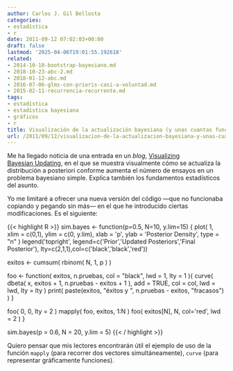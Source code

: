 ```yaml
---
author: Carlos J. Gil Bellosta
categories:
- estadística
- r
date: 2011-09-12 07:02:03+00:00
draft: false
lastmod: '2025-04-06T19:01:55.192618'
related:
- 2014-10-10-bootstrap-bayesiano.md
- 2018-10-23-abc-2.md
- 2018-01-12-abc.md
- 2016-07-06-glms-con-prioris-casi-a-voluntad.md
- 2015-02-11-recurrencia-recurrente.md
tags:
- estadística
- estadística bayesiana
- gráficos
- r
title: Visualización de la actualización bayesiana (y unas cuantas funciones de R)
url: /2011/09/12/visualizacion-de-la-actualizacion-bayesiana-y-unas-cuantas-funciones-de-r/
---
```


Me ha llegado noticia de una entrada en un _blog_, [Visualizing Bayesian Updating](http://bayesianbiologist.wordpress.com/2011/09/10/visualizing-bayesian-updating/), en el que se muestra visualmente cómo se actualiza la distribución a posteriori conforme aumenta el número de ensayos en un problema bayesiano simple. Explica también los fundamentos estadísticos del asunto.

Yo me limitaré a ofrecer una nueva versión del código —que no funcionaba copiando y pegando sin más— en el que he introducido ciertas modificaciones. Es el siguiente:


{{< highlight R >}}
sim.bayes <- function(p=0.5, N=10, y.lim=15)
{
  plot( 1, xlim = c(0,1), ylim = c(0, y.lim),
        xlab = 'p', ylab = 'Posterior Density',
        type = "n" )
  legend('topright',
      legend=c('Prior','Updated Posteriors','Final Posterior'),
      lty=c(2,1,1),col=c('black','black','red'))

  exitos <- cumsum( rbinom( N, 1, p ) )

  foo <- function( exitos, n.pruebas, col = "black", lwd = 1, lty = 1 ){
    curve( dbeta( x, exitos + 1, n.pruebas - exitos + 1 ),
            add = TRUE, col = col, lwd = lwd, lty = lty )
    print( paste(exitos, "éxitos y ", n.pruebas - exitos, "fracasos") )
  }

  foo( 0, 0, lty = 2 )
  mapply( foo, exitos, 1:N )
  foo( exitos[N], N, col='red', lwd = 2 )
}

sim.bayes(p = 0.6, N = 20, y.lim = 5)
{{< / highlight >}}


Quiero pensar que mis lectores encontrarán útil el ejemplo de uso de la función `mapply` (para recorrer dos vectores simultáneamente), `curve` (para representar gráficamente funciones).